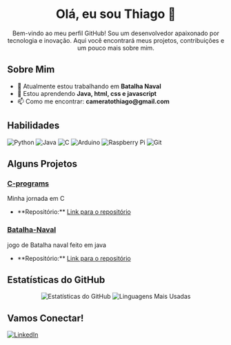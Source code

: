 <!-- HEADER -->
<div align="center">
  <h1>Olá, eu sou Thiago 👋</h1>
  <p>Bem-vindo ao meu perfil GitHub! Sou um desenvolvedor apaixonado por tecnologia e inovação. Aqui você encontrará meus projetos, contribuições e um pouco mais sobre mim.</p>
</div>

<!-- SOBRE MIM -->
<h2>Sobre Mim</h2>
<ul>
  <li>🔭 Atualmente estou trabalhando em <b>Batalha Naval</b></li>
  <li>🌱 Estou aprendendo <b>Java, html, css e javascript</b></li>
  <li>📫 Como me encontrar: <b>cameratothiago@gmail.com</b></li>
</ul>

<!-- HABILIDADES -->
<h2>Habilidades</h2>
<p align="left">
  <img src="https://img.shields.io/badge/-Python-3776AB?style=flat&logo=python&logoColor=white" alt="Python">
  <img src="https://img.shields.io/badge/-Java-007396?style=flat&logo=java&logoColor=white" alt="Java">
  <img src="https://img.shields.io/badge/-C-A8B9CC?style=flat&logo=c&logoColor=white" alt="C">
  <img src="https://img.shields.io/badge/-Arduino-00979D?style=flat&logo=arduino&logoColor=white" alt="Arduino">
  <img src="https://img.shields.io/badge/-Raspberry%20Pi-A22846?style=flat&logo=raspberry-pi&logoColor=white" alt="Raspberry Pi">
  <img src="https://img.shields.io/badge/-Git-F05032?style=flat&logo=git&logoColor=white" alt="Git">
</p>

<!-- PROJETOS DESTACADOS -->
<h2>Alguns Projetos</h2>

<h3><a href="https://github.com/thiagocamerato757/programs-in-C.git">C-programs</a></h3>
<p>Minha jornada em C</p>
<ul>
  <li>**Repositório:** <a href="https://github.com/thiagocamerato757/programs-in-C.git">Link para o repositório</a></li>
</ul>

<h3><a href="https://github.com/thiagocamerato757/Batalha-Naval.git">Batalha-Naval</a></h3>
<p>jogo de Batalha naval feito em java</p>
<ul>
  <li>**Repositório:** <a href="https://github.com/thiagocamerato757/Batalha-Naval.git">Link para o repositório</a></li>
</ul>

<!-- ESTATÍSTICAS DO GITHUB -->
<h2>Estatísticas do GitHub</h2>
<p align="center">
  <img src="https://github-readme-stats.vercel.app/api?username=thiagocamerato757&show_icons=true&theme=radical" alt="Estatísticas do GitHub">
  <img src="https://github-readme-stats.vercel.app/api/top-langs/?username=thiagocamerato757&layout=compact&theme=radical" alt="Linguagens Mais Usadas">
</p>

<!-- CONTATOS -->
<h2>Vamos Conectar!</h2>
<p align="left">
  <a href="https://www.linkedin.com/in/seu-perfil"><img src="https://img.shields.io/badge/-LinkedIn-0A66C2?style=flat&logo=linkedin&logoColor=white" alt="LinkedIn"></a>
</p>
